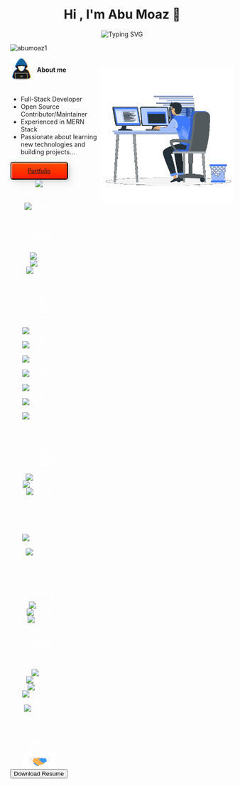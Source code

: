 
 <!-- ## <img src="https://media3.giphy.com/media/qgQUggAC3Pfv687qPC/giphy.gif?cid=ecf05e47srfzcp26tzlqmrid21gou66j7n0xuwpb8s6o4hg9&rid=giphy.gif&ct=g" width="1000" height="300" /> -->




<h1 align="center">Hi , I'm Abu Moaz 👋</h1>
<!-- ## <h3 align="center">Computer Science Enthusiast</h3> -->

<p align="center"
<a href="https://git.io/typing-svg"><img src="https://readme-typing-svg.demolab.com?font=Fira+Code&duration=4000&pause=700&random=true&width=435&lines=Full+Stack+Developer;Tech+Enthusiast;Love+to+learn+new+stuffs...%3C3" alt="Typing SVG" /></a>
</p>
<!-- Profile views -->
<p align="left"> <img src="https://komarev.com/ghpvc/?username=abumoaz1&label=Profile%20views&color=0e75b6&style=flat" alt="abumoaz1" /> </p>


<div style="display: flex; align-items: center;">
  <picture>
    <img src="./about_me.gif" width="50px">
  </picture>
  <b style="margin-left: 10px;">About me</b>
</div>




<img align="right" src="./Right_Side.gif" width="300px" style="position: relative; top: -30px;">
</picture>



 <br>

- Full-Stack Developer
- Open Source Contributor/Maintainer
- Experienced in MERN Stack
- Passionate about learning new technologies and building projects...
<a href = "abu-moaz-portfolio.vercel.app"/>
<button style="
  width: 130px;
  height: 40px;
  color: #fff;
  border-radius: 5px;
  padding: 10px 25px;
  font-family: 'Lato', sans-serif;
  font-weight: 500;
  background: transparent;
  cursor: pointer;
  transition: all 0.3s ease;
  position: relative;
  display: inline-block;
  box-shadow: inset 2px 2px 2px 0px rgba(255, 255, 255, .5), 7px 7px 20px 0px rgba(0, 0, 0, .1), 4px 4px 5px 0px rgba(0, 0, 0, .1);
  outline: none;
  background: rgb(255, 27, 0);
  background: linear-gradient(0deg, rgba(255, 27, 0, 1) 0%, rgba(251, 75, 2, 1) 100%);
" onmouseover="this.style.color='#f0094a';this.style.background='transparent';this.style.boxShadow='none';" onmouseout="this.style.color='#fff';this.style.background='linear-gradient(0deg, rgba(255, 27, 0, 1) 0%, rgba(251, 75, 2, 1) 100%)';this.style.boxShadow='inset 2px 2px 2px 0px rgba(255, 255, 255, .5), 7px 7px 20px 0px rgba(0, 0, 0, .1), 4px 4px 5px 0px rgba(0, 0, 0, .1)';">
  <span>Portfolio</span>
  </a>

<img src="https://user-images.githubusercontent.com/73097560/115834477-dbab4500-a447-11eb-908a-139a6edaec5c.gif"><br>

## <img src="https://media2.giphy.com/media/QssGEmpkyEOhBCb7e1/giphy.gif?cid=ecf05e47a0n3gi1bfqntqmob8g9aid1oyj2wr3ds3mg700bl&rid=giphy.gif" width ="25"><b> Skills</b>
<br>

<p align="center">

- **Languages**:
    

<p align="center">
    <img src="https://img.shields.io/badge/Java%20-%232370ED.svg?style=for-the-badge&logo=oraclejava&logoColor=white" alt="Java">
    <img src="https://img.shields.io/badge/C++%20-%2300599C.svg?style=for-the-badge&logo=c%2B%2B&logoColor=white" alt="C++">
    <img src="https://img.shields.io/badge/Python%20-%2314354C.svg?style=for-the-badge&logo=python&logoColor=white" alt="Python">
</p>

<br>   
    
- **Front-End Development**:

<div align="center">
  <img src="https://img.shields.io/badge/HTML5%20-%23E34F26.svg?style=for-the-badge&logo=html5&logoColor=white" alt="HTML5 badge">
  <img src="https://img.shields.io/badge/CSS%20-%231572B6.svg?style=for-the-badge&logo=css3&logoColor=white" alt="CSS3 badge">
  <img src="https://img.shields.io/badge/Tailwind%20CSS%20-%2338B2AC.svg?style=for-the-badge&logo=tailwind-css&logoColor=white" alt="Tailwind CSS badge">
  <img src="https://img.shields.io/badge/JavaScript%20-%23F7DF1E.svg?style=for-the-badge&logo=javascript&logoColor=black" alt="JavaScript badge">
  <img src="https://img.shields.io/badge/React%20-%2320232a.svg?style=for-the-badge&logo=react&logoColor=%2361DAFB" alt="React badge">
  <img src="https://img.shields.io/badge/Next.js%20-%23000000.svg?style=for-the-badge&logo=next.js&logoColor=white" alt="Next.js badge">
  <img src="https://img.shields.io/badge/typescript%20-%23007ACC.svg?style=for-the-badge&logo=typescript&logoColor=white" alt="TypeScript badge">
</div>


<br>

- **Back-End Development**:

<p align="center">
  <img src="https://img.shields.io/badge/Node%20js-339933?style=for-the-badge&logo=nodedotjs&logoColor=white" alt="Node.js">
  <img src="https://img.shields.io/badge/Express%20js-000000?style=for-the-badge&logo=express&logoColor=white" alt="Express.js">
  <img src="https://img.shields.io/badge/django-092E20?style=for-the-badge&logo=django&logoColor=green" alt="Django">
</p>

<br>

- **DataBase**:

<p align="center">
    <img src="https://img.shields.io/badge/MongoDB%20-%234ea94b.svg?style=for-the-badge&logo=mongodb&logoColor=white" alt="MongoDB">
    <img src="https://img.shields.io/badge/MySQL%20-%2300f.svg?style=for-the-badge&logo=mysql&logoColor=white" alt="MySQL">
</p>

<br>

<br>

- **Cloud Hosting**:

<p align="center">
 <img src="https://img.shields.io/badge/AWS-FF9900?style=for-the-badge&logo=amazonaws&logoColor=white" alt="AWS">
  <img src="https://img.shields.io/badge/Netlify-%23000000.svg?style=for-the-badge&logo=netlify&logoColor=white" alt="Netlify">
  <img src="https://img.shields.io/badge/Vercel-000000?style=for-the-badge&logo=vercel&logoColor=white" alt="Vercel">
  
</p>

<br>

- **Softwares and Tools**:

<p align="center">
  <img src="https://img.shields.io/badge/git-%23F05033.svg?style=for-the-badge&logo=git&logoColor=white" alt="Git">
  <img src="https://img.shields.io/badge/github-%23121011.svg?style=for-the-badge&logo=github&logoColor=white" alt="GitHub">
  <img src="https://img.shields.io/badge/Figma-F24E1E?style=for-the-badge&logo=figma&logoColor=white" alt="Figma">
  <img src="https://img.shields.io/badge/Visual%20Studio%20Code-0078d7.svg?style=for-the-badge&logo=visual-studio-code&logoColor=white" alt="Visual Studio Code">
  <img src="https://img.shields.io/badge/Postman-FF6C37?style=for-the-badge&logo=postman&logoColor=white" alt="Postman">
</p>

<br>

</p>


<div align="center">


<br>
## <b> Let's Connect..!</b><img src="./handshake.gif" width ="80">
<br>
<a href="moazResume.pdf">
<button class="button">Download Resume</button>
</a>




